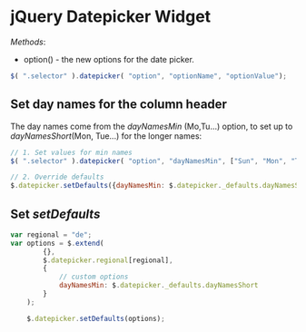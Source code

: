 # jQuery Datepicker Widget

*Methods*:
* option() - the new options for the date picker.
```js
$( ".selector" ).datepicker( "option", "optionName", "optionValue");
```
## Set day names for the column header

The day names come from the _dayNamesMin_ (Mo,Tu...) option, to set up to _dayNamesShort_(Mon, Tue...) for the longer names:

```js
// 1. Set values for min names
$( ".selector" ).datepicker( "option", "dayNamesMin", ["Sun", "Mon", "Tue", "Wed", "Thu", "Fri", "Sat"]);

// 2. Override defaults
$.datepicker.setDefaults({dayNamesMin: $.datepicker._defaults.dayNamesShort});
```

## Set _setDefaults_

```js
var regional = "de";
var options = $.extend(
        {},
        $.datepicker.regional[regional],
        {
            // custom options
            dayNamesMin: $.datepicker._defaults.dayNamesShort
        }
    );

    $.datepicker.setDefaults(options);
```